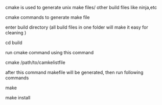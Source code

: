 cmake is used to generate unix make files/ other build files like ninja,etc

cmake commands to generate make file

enter build directory (all build files in one folder will make it easy for cleaning )

cd build

run cmake command using this command

cmake /path/to/camkelistfile

after this command makefile will be generated, then run following commands

make

make install
